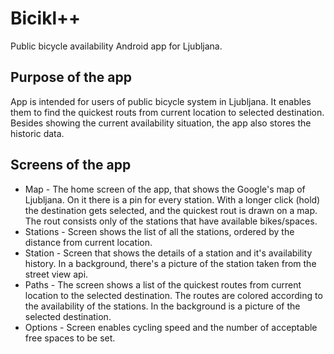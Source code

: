 Bicikl++
=========

Public bicycle availability Android app for Ljubljana.

Purpose of the app
-------------------
App is intended for users of public bicycle system in Ljubljana. It enables them to find the quickest routs from current location to selected destination. Besides showing the current availability situation, the app also stores the historic data.

Screens of the app 
------------------
* Map - The home screen of the app, that shows the Google's map of Ljubljana. On it there is a pin for every station. With a longer click (hold) the destination gets selected, and the quickest rout is drawn on a map. The rout consists only of the stations that have available bikes/spaces.
* Stations - Screen shows the list of all the stations, ordered by the distance from current location.
* Station - Screen that shows the details of a station and it's availability history. In a background, there's a picture of the station taken from the street view api.
* Paths - The screen shows a list of the quickest routes from current location to the selected destination. The routes are colored according to the availability of the stations. In the background is a picture of the selected destination.
* Options - Screen enables cycling speed and the number of acceptable free spaces to be set.

